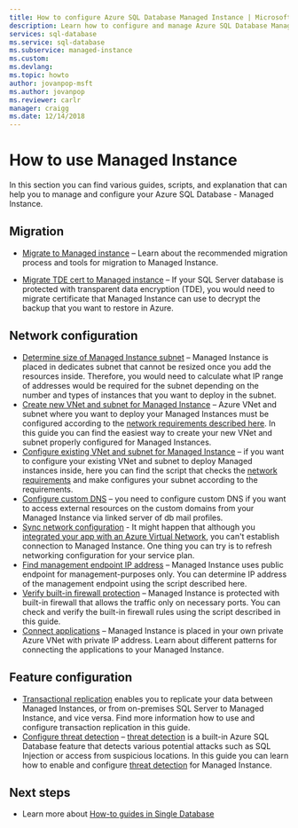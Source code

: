 ```yaml
---
title: How to configure Azure SQL Database Managed Instance | Microsoft Docs
description: Learn how to configure and manage Azure SQL Database Managed Instance.
services: sql-database
ms.service: sql-database
ms.subservice: managed-instance
ms.custom: 
ms.devlang: 
ms.topic: howto
author: jovanpop-msft
ms.author: jovanpop
ms.reviewer: carlr
manager: craigg
ms.date: 12/14/2018
---
```

# How to use Managed Instance

In this section you can find various guides, scripts, and explanation that can help you to manage and configure your Azure SQL Database - Managed Instance.

## Migration

- [Migrate to Managed instance](sql-database-managed-instance-migrate.md) – Learn about the recommended migration process and tools for migration to Managed Instance.

- [Migrate TDE cert to Managed instance](sql-database-managed-instance-migrate-tde-certificate.md) – If your SQL Server database is protected with transparent data encryption (TDE), you would need to migrate certificate that Managed Instance can use to decrypt the backup that you want to restore in Azure.

## Network configuration

- [Determine size of Managed Instance subnet](sql-database-managed-instance-determine-size-vnet-subnet.md) – Managed Instance is placed in dedicates subnet that cannot be resized once you add the resources inside. Therefore, you would need to calculate what IP range of addresses would be required for the subnet depending on the number and types of instances that you want to deploy in the subnet.
- [Create new VNet and subnet for Managed Instance](sql-database-managed-instance-create-vnet-subnet.md) – Azure VNet and subnet where you want to deploy your Managed Instances must be configured according to the [network requirements described here](sql-database-managed-instance-connectivity-architecture.md#network-requirements). In this guide you can find the easiest way to create your new VNet and subnet properly configured for Managed Instances.
- [Configure existing VNet and subnet for Managed Instance](sql-database-managed-instance-configure-vnet-subnet.md) – if you want to configure your existing VNet and subnet to deploy Managed instances inside, here you can find the script that checks the [network requirements](sql-database-managed-instance-connectivity-architecture.md#network-requirements) and make configures your subnet according to the requirements.
- [Configure custom DNS](sql-database-managed-instance-custom-dns.md) – you need to configure custom DNS if you want to access external resources on the custom domains from your Managed Instance via linked server of db mail profiles.
- [Sync network configuration](sql-database-managed-instance-sync-network-configuration.md) - It might happen that although you [integrated your app with an Azure Virtual Network](../app-service/web-sites-integrate-with-vnet.md), you can&#39;t establish connection to Managed Instance. One thing you can try is to refresh networking configuration for your service plan.
- [Find management endpoint IP address](sql-database-managed-instance-find-management-endpoint-ip-address.md) – Managed Instance uses public endpoint for management-purposes only. You can determine IP address of the management endpoint using the script described here.
- [Verify built-in firewall protection](sql-database-managed-instance-management-endpoint-verify-built-in-firewall.md) – Managed Instance is protected with built-in firewall that allows the traffic only on necessary ports. You can check and verify the built-in firewall rules using the script described in this guide.
- [Connect applications](sql-database-managed-instance-connect-app.md) – Managed Instance is placed in your own private Azure VNet with private IP address. Learn about different patterns for connecting the applications to your Managed Instance.

## Feature configuration

- [Transactional replication](replication-with-sql-database-managed-instance.md) enables you to replicate your data between Managed Instances, or from on-premises SQL Server to Managed Instance, and vice versa. Find more information how to use and configure transaction replication in this guide.
- [Configure threat detection](sql-database-managed-instance-threat-detection.md) – [threat detection](sql-database-threat-detection-overview.md) is a built-in Azure SQL Database feature that detects various potential attacks such as SQL Injection or access from suspicious locations. In this guide you can learn how to enable and configure [threat detection](sql-database-threat-detection-overview.md) for Managed Instance.

## Next steps
- Learn more about [How-to guides in Single Database](sql-database-howto-single-database.md)